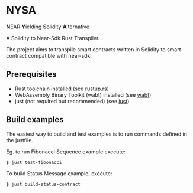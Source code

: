 # NYSA
**N**EAR **Y**ielding **S**olidity **A**lternative

A Solidity to Near-Sdk Rust Transpiler.

The project aims to transpile smart contracts written in Solidity to smart contract compatible with near-sdk.

## Prerequisites

- Rust toolchain installed (see [rustup.rs](https://rustup.rs/))
- WebAssembly Binary Toolkit (wabt) installed (see [wabt](https://github.com/WebAssembly/wabt))
- just (not required but recommended) (see [just](https://github.com/casey/just))
  
## Build examples

The easiest way to build and test examples is to run commands defined in the justfile.

Eg. to run Fibonacci Sequence example execute:

`$ just test-fibonacci`

To build Status Message example, execute:

`$ just build-status-contract`
